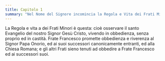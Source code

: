 ```yaml
---
title: Capitolo 1
summary: "Nel Nome del Signore incomincia la Regola e Vita dei Frati Minori"
---
```


La Regola e vita a dei Frati Minori è questa: cioè osservare il santo Evangelio del nostro Signor Gesù Cristo, vivendo in  obbedienza, senza proprio ed in castità. Frate Francesco promette obbedienza e riverenza al Signor Papa Onorio, ed ai suoi successori canonicamente entranti, ed alla Chiesa Romana; e gli altri Frati sieno tenuti ad obbedire a Frate Francesco ed ai successori suoi.

